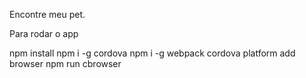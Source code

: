 Encontre meu pet.

Para rodar o app

npm install
npm i -g cordova 
npm i -g webpack
cordova platform add browser
npm run cbrowser